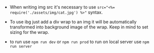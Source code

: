- When writing img src it's necessary to use 
```src="<%= require('./assets/img/cat.jpg') %>"```
syntax.

- To use ibg just add a div wrap to an img it will be automatically transformed into background image of the wrap.
Keep in mind to set sizing for the wrap.

- to run use
```npm run dev```
or 
```npm run prod```
to run on local server use
```npm run server```
